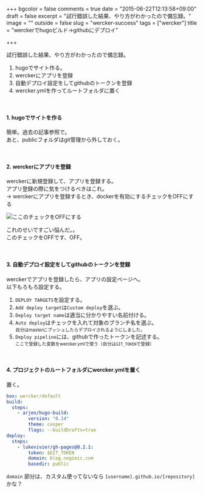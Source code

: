 +++
bgcolor = false
comments = true
date = "2015-06-22T12:13:58+09:00"
draft = false
excerpt = "試行錯誤した結果、やり方がわかったので備忘録。"
image = ""
outside = false
slug = "wercker-success"
tags = ["wercker"]
title = "werckerでhugoビルド→githubにデプロイ"

+++

試行錯誤した結果、やり方がわかったので備忘録。

1. hugoでサイト作る。
2. werckerにアプリを登録
3. 自動デプロイ設定をしてgithubのトークンを登録
4. wercker.ymlを作ってルートフォルダに置く

<br>

#### 1. hugoでサイトを作る
簡単。過去の記事参照で。  
あと、publicフォルダはgit管理から外しておく。

<br>

#### 2. werckerにアプリを登録
werckerに新規登録して、アプリを登録する。  
アプリ登録の際に気をつけるべきはこれ。  
→ werckerにアプリを登録するとき、dockerを有効にするチェックをOFFにする

![ここのチェックをOFFにする](../../images/wercker-success.png)

これのせいですごい悩んだ。。  
このチェックをOFFです、OFF。

<br>

#### 3. 自動デプロイ設定をしてgithubのトークンを登録

werckerでアプリを登録したら、アプリの設定ページへ。  
以下もろもろ設定する。

1. `DEPLOY TARGETS`を設定する。
2. `Add deploy target`は`Custom deploy`を選ぶ。
3. `Deploy target name`は適当に分かりやすい名前付ける。
4. `Auto deploy`はチェックを入れて対象のブランチ名を選ぶ。  
<small>自分はmasterにプッシュしたらデプロイされるようにしました。</small>
5. `Deploy pipeline`には、githubで作ったトークンを記述する。  
<small>ここで登録した変数をwercker.ymlで使う（自分は`GIT_TOKEN`で登録）</small>

<br>

#### 4. プロジェクトのルートフォルダにwercker.ymlを置く

置く。

```yml
box: wercker/default
build:
  steps:
    - arjen/hugo-build:
        version: "0.14"
        theme: casper
        flags: --buildDrafts=true
deploy:
  steps:
    - lukevivier/gh-pages@0.2.1:
        token: $GIT_TOKEN
        domain: blog.negimic.com
        basedir: public
```

`domain` 部分は、カスタム使ってないなら `[username].github.io/[repository]`かな？

<br>